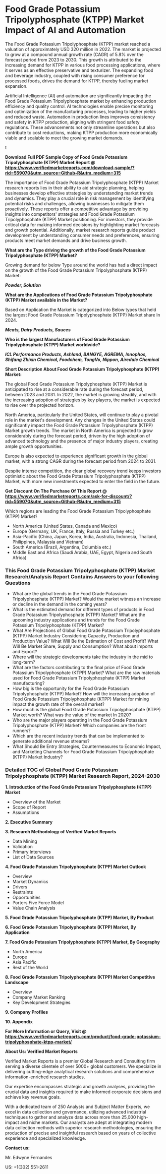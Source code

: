 <meta name="title" content="Global Food Grade Potassium Tripolyphosphate (KTPP) Market Impact of AI and Automation"><meta name="description" content="The Food Grade Potassium Tripolyphosphate (KTPP) market reached a valuation of approximately USD 320 million in 2022. The market is projected to grow at a compound ann"><meta name="title" content="Food Grade Potassium Tripolyphosphate (KTPP) Market Size, Share, Scope, Trends, Growth, Opportunities, Analysis, Forecast"><h1>Food Grade Potassium Tripolyphosphate (KTPP) Market Impact of AI and Automation</h1><p>The Food Grade Potassium Tripolyphosphate (KTPP) market reached a valuation of approximately USD 320 million in 2022. The market is projected to grow at a compound annual growth rate (CAGR) of 5.8% over the forecast period from 2023 to 2030. This growth is attributed to the increasing demand for KTPP in various food processing applications, where it serves as an effective preservative and texturizer. The expanding food and beverage industry, coupled with rising consumer preference for processed foods, drives the demand for KTPP, thereby fueling market expansion.</p><p>Artificial Intelligence (AI) and automation are significantly impacting the Food Grade Potassium Tripolyphosphate market by enhancing production efficiency and quality control. AI technologies enable precise monitoring and optimization of the manufacturing processes, leading to higher yields and reduced waste. Automation in production lines improves consistency and safety in KTPP production, aligning with stringent food safety regulations. These advancements not only streamline operations but also contribute to cost reductions, making KTPP production more economically viable and scalable to meet the growing market demands.</p>t</p><p id="" class=""><strong>Download Full PDF Sample Copy of Food Grade Potassium Tripolyphosphate (KTPP) Market Report @ <a href="https://www.verifiedmarketreports.com/download-sample/?rid=559070&utm_source=Github-R&utm_medium=315" target="_blank">https://www.verifiedmarketreports.com/download-sample/?rid=559070&utm_source=Github-R&utm_medium=315</a></strong></p><p>The importance of&nbsp;Food Grade Potassium Tripolyphosphate (KTPP) Market research reports lies in their ability to aid strategic planning, helping businesses develop effective strategies by understanding market trends and dynamics. They play a crucial role in risk management by identifying potential risks and challenges, allowing businesses to mitigate them proactively. These reports offer a competitive advantage by providing insights into competitors' strategies and Food Grade Potassium Tripolyphosphate (KTPP) Market positioning. For investors, they provide critical data for making informed decisions by highlighting market forecasts and growth potential. Additionally, market research reports guide product development by understanding consumer needs and preferences, ensuring products meet market demands and drive business growth.</p><p><strong>What are the&nbsp;Type driving the growth of the Food Grade Potassium Tripolyphosphate (KTPP) Market?</strong></p><p id="" class="">Growing demand for below Type around the world has had a direct impact on the growth of the Food Grade Potassium Tripolyphosphate (KTPP) Market:</p><em><strong>Powder, Solution</strong></em></p><strong>What are the&nbsp;Applications&nbsp;of Food Grade Potassium Tripolyphosphate (KTPP) Market available in the Market?</strong></p><p id="" class="">Based on Application the Market is categorized into Below types that held the largest Food Grade Potassium Tripolyphosphate (KTPP) Market share In 2024.</p><em><strong>Meats, Dairy Products, Sauces</strong></em></p><strong>Who is the largest Manufacturers of Food Grade Potassium Tripolyphosphate (KTPP) Market worldwide?</strong></p><p><em><strong>ICL Performance Products, Ashland, BANGYE, AGREMA, Innophos, Shifang Zhixin Chemical, Foodchem, TongVo, Nippon, Airedale Chemical</strong></em></p><p id="" class=""><strong>Short Description About Food Grade Potassium Tripolyphosphate (KTPP) Market:</strong></p><p>The global Food Grade Potassium Tripolyphosphate (KTPP) Market is anticipated to rise at a considerable rate during the forecast period, between 2023 and 2031. In 2022, the market is growing steadily, and with the increasing adoption of strategies by key players, the market is expected to rise over the projected horizon.</p><p>North America, particularly the United States, will continue to play a pivotal role in the market's development. Any changes in the United States could significantly impact the Food Grade Potassium Tripolyphosphate (KTPP) Market growth trends. The market in North America is projected to grow considerably during the forecast period, driven by the high adoption of advanced technology and the presence of major industry players, creating ample growth opportunities.</p><p>Europe is also expected to experience significant growth in the global market, with a strong CAGR during the forecast period from 2024 to 2031.</p><p>Despite intense competition, the clear global recovery trend keeps investors optimistic about the Food Grade Potassium Tripolyphosphate (KTPP) Market, with more new investments expected to enter the field in the future.</p><p id="" class=""><strong>Get Discount On The Purchase Of This Report @ <a href="https://www.verifiedmarketreports.com/ask-for-discount/?rid=559070&utm_source=Github-R&utm_medium=315" target="_blank">https://www.verifiedmarketreports.com/ask-for-discount/?rid=559070&utm_source=Github-R&utm_medium=315</a></strong></p>Which regions are leading the Food Grade Potassium Tripolyphosphate (KTPP) Market?</p><ul><li>North America (United States, Canada and Mexico)</li><li>Europe (Germany, UK, France, Italy, Russia and Turkey etc.)</li><li>Asia-Pacific (China, Japan, Korea, India, Australia, Indonesia, Thailand, Philippines, Malaysia and Vietnam)</li><li>South America (Brazil, Argentina, Columbia etc.)</li><li>Middle East and Africa (Saudi Arabia, UAE, Egypt, Nigeria and South Africa)</li></ul><h3 id="" class="">This Food Grade Potassium Tripolyphosphate (KTPP) Market Research/Analysis Report Contains Answers to your following Questions</h3><ul><li>What are the global trends in the Food Grade Potassium Tripolyphosphate (KTPP) Market? Would the market witness an increase or decline in the demand in the coming years?</li><li>What is the estimated demand for different types of products in Food Grade Potassium Tripolyphosphate (KTPP) Market? What are the upcoming industry applications and trends for the Food Grade Potassium Tripolyphosphate (KTPP) Market?</li><li>What Are Projections of Global Food Grade Potassium Tripolyphosphate (KTPP) Market Industry Considering Capacity, Production and Production Value? What Will Be the Estimation of Cost and Profit? What Will Be Market Share, Supply and Consumption? What about imports and Export?</li><li>Where will the strategic developments take the industry in the mid to long-term?</li><li>What are the factors contributing to the final price of Food Grade Potassium Tripolyphosphate (KTPP) Market? What are the raw materials used for Food Grade Potassium Tripolyphosphate (KTPP) Market manufacturing?</li><li>How big is the opportunity for the Food Grade Potassium Tripolyphosphate (KTPP) Market? How will the increasing adoption of Food Grade Potassium Tripolyphosphate (KTPP) Market for mining impact the growth rate of the overall market?</li><li>How much is the global Food Grade Potassium Tripolyphosphate (KTPP) Market worth? What was the value of the market In 2020?</li><li>Who are the major players operating in the Food Grade Potassium Tripolyphosphate (KTPP) Market? Which companies are the front runners?</li><li>Which are the recent industry trends that can be implemented to generate additional revenue streams?</li><li>What Should Be Entry Strategies, Countermeasures to Economic Impact, and Marketing Channels for Food Grade Potassium Tripolyphosphate (KTPP) Market Industry?</li></ul><h3 id="" class="">Detailed TOC of Global Food Grade Potassium Tripolyphosphate (KTPP) Market Research Report, 2024-2030</h3><p id="" class=""><strong>1. Introduction of the Food Grade Potassium Tripolyphosphate (KTPP) Market</strong></p><ul><li>Overview of the Market</li><li>Scope of Report</li><li>Assumptions</li></ul><p id="" class=""><strong>2. Executive Summary</strong></p><p id="" class=""><strong>3. Research Methodology of Verified Market Reports</strong></p><ul><li>Data Mining</li><li>Validation</li><li>Primary Interviews</li><li>List of Data Sources</li></ul><p id="" class=""><strong>4. Food Grade Potassium Tripolyphosphate (KTPP) Market Outlook</strong></p><ul><li>Overview</li><li>Market Dynamics</li><li>Drivers</li><li>Restraints</li><li>Opportunities</li><li>Porters Five Force Model</li><li>Value Chain Analysis</li></ul><p id="" class=""><strong>5. Food Grade Potassium Tripolyphosphate (KTPP) Market, By Product</strong></p><p id="" class=""><strong>6. Food Grade Potassium Tripolyphosphate (KTPP) Market, By Application</strong></p><p id="" class=""><strong>7. Food Grade Potassium Tripolyphosphate (KTPP) Market, By Geography</strong></p><ul><li>North America</li><li>Europe</li><li>Asia Pacific</li><li>Rest of the World</li></ul><p id="" class=""><strong>8. Food Grade Potassium Tripolyphosphate (KTPP) Market Competitive Landscape</strong></p><ul><li>Overview</li><li>Company Market Ranking</li><li>Key Development Strategies</li></ul><p id="" class=""><strong>9. Company Profiles</strong></p><p id="" class=""><strong>10. Appendix</strong></p><p id="" class=""><strong>For More Information or Query, Visit @ <a href="https://www.verifiedmarketreports.com/product/food-grade-potassium-tripolyphosphate-ktpp-market/" target="_blank">https://www.verifiedmarketreports.com/product/food-grade-potassium-tripolyphosphate-ktpp-market/</a></strong></p><p id="" class=""><strong>About Us: Verified Market Reports</strong></p><p id="" class="">Verified Market Reports is a premier Global Research and Consulting firm serving a diverse clientele of over 5000+ global customers. We specialize in delivering cutting-edge analytical research solutions and comprehensive information-enriched research studies.</p><p id="" class="">Our expertise encompasses strategic and growth analyses, providing the crucial data and insights required to make informed corporate decisions and achieve key revenue goals.</p><p id="" class="">With a dedicated team of 250 Analysts and Subject Matter Experts, we excel in data collection and governance, utilizing advanced industrial techniques to gather and analyze data across more than 25,000 high-impact and niche markets. Our analysts are adept at integrating modern data collection methods with superior research methodologies, ensuring the production of precise and insightful research based on years of collective experience and specialized knowledge.</p><p id="" class=""><strong>Contact us:</strong></p><p id="" class="">Mr. Edwyne Fernandes</p><p id="" class="">US: +1(302) 551-2611</p>